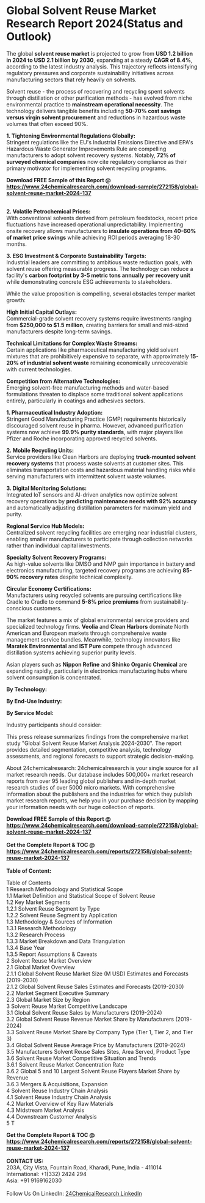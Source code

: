 <h1>Global Solvent Reuse Market Research Report 2024(Status and Outlook)</h1><p>The global <strong>solvent reuse market</strong> is projected to grow from <strong>USD 1.2 billion in 2024 to USD 2.1 billion by 2030</strong>, expanding at a steady <strong>CAGR of 8.4%</strong>, according to the latest industry analysis. This trajectory reflects intensifying regulatory pressures and corporate sustainability initiatives across manufacturing sectors that rely heavily on solvents.</p><p>Solvent reuse - the process of recovering and recycling spent solvents through distillation or other purification methods - has evolved from niche environmental practice to <strong>mainstream operational necessity</strong>. The technology delivers tangible benefits including <strong>50-70% cost savings versus virgin solvent procurement</strong> and reductions in hazardous waste volumes that often exceed 90%.</p><p><strong>1. Tightening Environmental Regulations Globally:</strong><br>
Stringent regulations like the EU's Industrial Emissions Directive and EPA's Hazardous Waste Generator Improvements Rule are compelling manufacturers to adopt solvent recovery systems. Notably, <strong>72% of surveyed chemical companies</strong> now cite regulatory compliance as their primary motivator for implementing solvent recycling programs.</p><div><b>Download FREE Sample of this Report @ 
            <a href="https://www.24chemicalresearch.com/download-sample/272158/global-solvent-reuse-market-2024-137">
            https://www.24chemicalresearch.com/download-sample/272158/global-solvent-reuse-market-2024-137</a></b></div><br><p><strong>2. Volatile Petrochemical Prices:</strong><br>
With conventional solvents derived from petroleum feedstocks, recent price fluctuations have increased operational unpredictability. Implementing onsite recovery allows manufacturers to <strong>insulate operations from 40-60% of market price swings</strong> while achieving ROI periods averaging 18-30 months.</p><p><strong>3. ESG Investment &amp; Corporate Sustainability Targets:</strong><br>
Industrial leaders are committing to ambitious waste reduction goals, with solvent reuse offering measurable progress. The technology can reduce a facility's <strong>carbon footprint by 3-5 metric tons annually per recovery unit</strong> while demonstrating concrete ESG achievements to stakeholders.</p><p>While the value proposition is compelling, several obstacles temper market growth:</p><p><strong>High Initial Capital Outlays:</strong><br>
    Commercial-grade solvent recovery systems require investments ranging from <strong>$250,000 to $1.5 million</strong>, creating barriers for small and mid-sized manufacturers despite long-term savings.</p><p><strong>Technical Limitations for Complex Waste Streams:</strong><br>
    Certain applications like pharmaceutical manufacturing yield solvent mixtures that are prohibitively expensive to separate, with approximately <strong>15-20% of industrial solvent waste</strong> remaining economically unrecoverable with current technologies.</p><p><strong>Competition from Alternative Technologies:</strong><br>
    Emerging solvent-free manufacturing methods and water-based formulations threaten to displace some traditional solvent applications entirely, particularly in coatings and adhesives sectors.</p><p><strong>1. Pharmaceutical Industry Adoption:</strong><br>
Stringent Good Manufacturing Practice (GMP) requirements historically discouraged solvent reuse in pharma. However, advanced purification systems now achieve <strong>99.9% purity standards</strong>, with major players like Pfizer and Roche incorporating approved recycled solvents.</p><p><strong>2. Mobile Recycling Units:</strong><br>
Service providers like Clean Harbors are deploying <strong>truck-mounted solvent recovery systems</strong> that process waste solvents at customer sites. This eliminates transportation costs and hazardous material handling risks while serving manufacturers with intermittent solvent waste volumes.</p><p><strong>3. Digital Monitoring Solutions:</strong><br>
Integrated IoT sensors and AI-driven analytics now optimize solvent recovery operations by <strong>predicting maintenance needs with 92% accuracy</strong> and automatically adjusting distillation parameters for maximum yield and purity.</p><p><strong>Regional Service Hub Models:</strong><br>
    Centralized solvent recycling facilities are emerging near industrial clusters, enabling smaller manufacturers to participate through collection networks rather than individual capital investments.</p><p><strong>Specialty Solvent Recovery Programs:</strong><br>
    As high-value solvents like DMSO and NMP gain importance in battery and electronics manufacturing, targeted recovery programs are achieving <strong>85-90% recovery rates</strong> despite technical complexity.</p><p><strong>Circular Economy Certifications:</strong><br>
    Manufacturers using recycled solvents are pursuing certifications like Cradle to Cradle to command <strong>5-8% price premiums</strong> from sustainability-conscious customers.</p><p>The market features a mix of global environmental service providers and specialized technology firms. <strong>Veolia</strong> and <strong>Clean Harbors</strong> dominate North American and European markets through comprehensive waste management service bundles. Meanwhile, technology innovators like <strong>Maratek Environmental</strong> and <strong>IST Pure</strong> compete through advanced distillation systems achieving superior purity levels.</p><p>Asian players such as <strong>Nippon Refine</strong> and <strong>Shinko Organic Chemical</strong> are expanding rapidly, particularly in electronics manufacturing hubs where solvent consumption is concentrated.</p><p><strong>By Technology:</strong></p><p><strong>By End-Use Industry:</strong></p><p><strong>By Service Model:</strong></p><p>Industry participants should consider:</p><p>This press release summarizes findings from the comprehensive market study "Global Solvent Reuse Market Analysis 2024-2030". The report provides detailed segmentation, competitive analysis, technology assessments, and regional forecasts to support strategic decision-making.</p><p>About 24chemicalresearch: 24chemicalresearch is your single source for all market research needs. Our database includes 500,000+ market research reports from over 95 leading global publishers and in-depth market research studies of over 5000 micro markets. With comprehensive information about the publishers and the industries for which they publish market research reports, we help you in your purchase decision by mapping your information needs with our huge collection of reports.</p><div><b>Download FREE Sample of this Report @ 
            <a href="https://www.24chemicalresearch.com/download-sample/272158/global-solvent-reuse-market-2024-137">
            https://www.24chemicalresearch.com/download-sample/272158/global-solvent-reuse-market-2024-137</a></b></div><br><div><b>Get the Complete Report & TOC @ 
            <a href="https://www.24chemicalresearch.com/reports/272158/global-solvent-reuse-market-2024-137">
            https://www.24chemicalresearch.com/reports/272158/global-solvent-reuse-market-2024-137</a></b></div><br>
            <b>Table of Content:</b><p>Table of Contents<br />
1 Research Methodology and Statistical Scope<br />
1.1 Market Definition and Statistical Scope of Solvent Reuse<br />
1.2 Key Market Segments<br />
1.2.1 Solvent Reuse Segment by Type<br />
1.2.2 Solvent Reuse Segment by Application<br />
1.3 Methodology & Sources of Information<br />
1.3.1 Research Methodology<br />
1.3.2 Research Process<br />
1.3.3 Market Breakdown and Data Triangulation<br />
1.3.4 Base Year<br />
1.3.5 Report Assumptions & Caveats<br />
2 Solvent Reuse Market Overview<br />
2.1 Global Market Overview<br />
2.1.1 Global Solvent Reuse Market Size (M USD) Estimates and Forecasts (2019-2030)<br />
2.1.2 Global Solvent Reuse Sales Estimates and Forecasts (2019-2030)<br />
2.2 Market Segment Executive Summary<br />
2.3 Global Market Size by Region<br />
3 Solvent Reuse Market Competitive Landscape<br />
3.1 Global Solvent Reuse Sales by Manufacturers (2019-2024)<br />
3.2 Global Solvent Reuse Revenue Market Share by Manufacturers (2019-2024)<br />
3.3 Solvent Reuse Market Share by Company Type (Tier 1, Tier 2, and Tier 3)<br />
3.4 Global Solvent Reuse Average Price by Manufacturers (2019-2024)<br />
3.5 Manufacturers Solvent Reuse Sales Sites, Area Served, Product Type<br />
3.6 Solvent Reuse Market Competitive Situation and Trends<br />
3.6.1 Solvent Reuse Market Concentration Rate<br />
3.6.2 Global 5 and 10 Largest Solvent Reuse Players Market Share by Revenue<br />
3.6.3 Mergers & Acquisitions, Expansion<br />
4 Solvent Reuse Industry Chain Analysis<br />
4.1 Solvent Reuse Industry Chain Analysis<br />
4.2 Market Overview of Key Raw Materials<br />
4.3 Midstream Market Analysis<br />
4.4 Downstream Customer Analysis<br />
5 T</p><div><b>Get the Complete Report & TOC @ 
            <a href="https://www.24chemicalresearch.com/reports/272158/global-solvent-reuse-market-2024-137">
            https://www.24chemicalresearch.com/reports/272158/global-solvent-reuse-market-2024-137</a></b></div><br><b>CONTACT US:</b><br>
            203A, City Vista, Fountain Road, Kharadi, Pune, India - 411014<br>
            International: +1(332) 2424 294<br>
            Asia: +91 9169162030 <br><br>
            Follow Us On LinkedIn: <a href="https://www.linkedin.com/company/24chemicalresearch/">24ChemicalResearch LinkedIn</a>